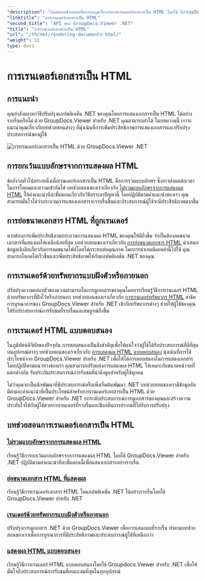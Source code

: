 ```yaml
---
"description": "ค้นพบบทช่วยสอนที่ครอบคลุมเกี่ยวกับการเรนเดอร์เอกสารเป็น HTML โดยใช้ GroupDocs.Viewer สำหรับ .NET เรียนรู้เทคนิคสำหรับการแสดงเอกสารและประสบการณ์ผู้ใช้ที่ดีขึ้น"
"linktitle": "การเรนเดอร์เอกสารเป็น HTML"
"second_title": "API ของ GroupDocs.Viewer .NET"
"title": "การเรนเดอร์เอกสารเป็น HTML"
"url": "/th/net/rendering-documents-html/"
"weight": 31
type: docs
---
```

# การเรนเดอร์เอกสารเป็น HTML


## การแนะนำ

คุณกำลังมองหาวิธีปรับปรุงแอปพลิเคชัน .NET ของคุณโดยการแสดงเอกสารเป็น HTML ได้อย่างราบรื่นหรือไม่ ด้วย GroupDocs.Viewer สำหรับ .NET คุณสามารถทำได้ ในบทความนี้ เราจะแนะนำคุณเกี่ยวกับบทช่วยสอนต่างๆ ที่มุ่งเน้นที่การเพิ่มประสิทธิภาพการแสดงเอกสารและปรับปรุงประสบการณ์ของผู้ใช้

![การเรนเดอร์เอกสารเป็น HTML ด้วย GroupDocs.Viewer .NET](/viewer/rendering-documents-html/image.png)

## การยกเว้นแบบอักษรจากการแสดงผล HTML
ข้อกังวลทั่วไปอย่างหนึ่งเมื่อเรนเดอร์เอกสารเป็น HTML คือการรวมแบบอักษร ซึ่งอาจส่งผลต่อเวลาในการโหลดและความเข้ากันได้ บทช่วยสอนของเราเกี่ยวกับ [ไม่รวมแบบอักษรจากการแสดงผล HTML](./exclude-fonts-html/) ให้คำแนะนำทีละขั้นตอนเกี่ยวกับวิธีบรรเทาปัญหานี้ โดยปฏิบัติตามคำแนะนำของเรา คุณสามารถมั่นใจได้ว่ากระบวนการแสดงเอกสารจะราบรื่นขึ้นและประสบการณ์ผู้ใช้จะมีประสิทธิภาพมากขึ้น 

## การย่อขนาดเอกสาร HTML ที่ถูกเรนเดอร์
หากต้องการเพิ่มประสิทธิภาพกระบวนการแสดงผล HTML ของคุณให้ดียิ่งขึ้น จำเป็นต้องลดขนาดเอกสารที่แสดงผลให้เหลือน้อยที่สุด บทช่วยสอนของเราเกี่ยวกับ [การย่อขนาดเอกสาร HTML](./minify-html/) นำเสนอข้อมูลเชิงลึกเกี่ยวกับการลดขนาดไฟล์โดยไม่กระทบต่อคุณภาพ โดยการนำเทคนิคเหล่านี้ไปใช้ คุณสามารถโหลดได้เร็วขึ้นและเพิ่มประสิทธิภาพให้กับแอปพลิเคชัน .NET ของคุณ

## การเรนเดอร์ด้วยทรัพยากรแบบฝังตัวหรือภายนอก
ปรับปรุงความคล่องตัวของความสามารถในการดูเอกสารของคุณโดยการเรียนรู้วิธีการเรนเดอร์ HTML ด้วยทรัพยากรที่ฝังไว้หรือภายนอก บทช่วยสอนของเราเกี่ยวกับ [การเรนเดอร์ทรัพยากร HTML](./render-html-resources/) สาธิตการบูรณาการของ GroupDocs.Viewer สำหรับ .NET เข้ากับทรัพยากรต่างๆ ช่วยให้ผู้ใช้ของคุณได้รับประสบการณ์การรับชมที่ราบรื่นและสมบูรณ์ยิ่งขึ้น

## การเรนเดอร์ HTML แบบตอบสนอง
ในภูมิทัศน์ดิจิทัลของปัจจุบัน การตอบสนองเป็นสิ่งสำคัญเพื่อให้แน่ใจว่าผู้ใช้ได้รับประสบการณ์ที่ดีที่สุดบนอุปกรณ์ต่างๆ บทช่วยสอนของเราเกี่ยวกับ [การแสดงผล HTML แบบตอบสนอง](./render-responsive-html/) มุ่งเน้นที่การใช้ประโยชน์จาก GroupDocs.Viewer สำหรับ .NET เพื่อให้ได้การตอบสนองในการแสดงเอกสาร โดยปฏิบัติตามแนวทางของเรา คุณสามารถปรับแต่งการแสดงผล HTML ให้เหมาะกับขนาดหน้าจอที่แตกต่างกัน รับประกันประสบการณ์การรับชมที่น่าดึงดูดสำหรับผู้ใช้ทุกคน

ไม่ว่าคุณจะเป็นนักพัฒนาที่มีประสบการณ์หรือเพิ่งเริ่มต้นพัฒนา .NET บทช่วยสอนของเรามีข้อมูลอันมีค่าและคำแนะนำที่เป็นประโยชน์สำหรับการเรนเดอร์เอกสารเป็น HTML ด้วย GroupDocs.Viewer สำหรับ .NET ยกระดับประสบการณ์การดูเอกสารของคุณและสร้างความประทับใจให้กับผู้ใช้ด้วยการเรนเดอร์ที่ราบรื่นและฟังก์ชันการทำงานที่ได้รับการปรับปรุง

## บทช่วยสอนการเรนเดอร์เอกสารเป็น HTML
### [ไม่รวมแบบอักษรจากการแสดงผล HTML](./exclude-fonts-html/)
เรียนรู้วิธีการยกเว้นแบบอักษรจากการแสดงผล HTML โดยใช้ GroupDocs.Viewer สำหรับ .NET ปฏิบัติตามคำแนะนำทีละขั้นตอนนี้เพื่อแสดงเอกสารอย่างราบรื่น
### [ย่อขนาดเอกสาร HTML ที่แสดงผล](./minify-html/)
เรียนรู้วิธีการเรนเดอร์เอกสาร HTML ในแอปพลิเคชัน .NET ได้อย่างราบรื่นโดยใช้ GroupDocs.Viewer สำหรับ .NET
### [เรนเดอร์ด้วยทรัพยากรแบบฝังตัวหรือภายนอก](./render-html-resources/)
ปรับปรุงการดูเอกสาร .NET ด้วย GroupDocs.Viewer เพื่อการแสดงผลที่ราบรื่น ทำตามบทช่วยสอนของเราเพื่อการบูรณาการที่มีประสิทธิภาพและประสบการณ์ผู้ใช้ที่เหนือกว่า
### [แสดงผล HTML แบบตอบสนอง](./render-responsive-html/)
เรียนรู้วิธีการเรนเดอร์ HTML แบบตอบสนองโดยใช้ Groupdocs.Viewer สำหรับ .NET เพื่อให้มั่นใจถึงประสบการณ์การรับชมที่เหมาะสมที่สุดในทุกอุปกรณ์
